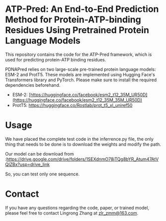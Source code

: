 # ATP-Pred: An End-to-End Prediction Method for Protein-ATP-binding Residues Using Pretrained Protein Language Models

This repository contains the code for the ATP-Pred framework, which is used for predicting protein-ATP binding residues. 

PDNAPred relies on two large-scale pre-trained protein language models: ESM-2 and ProtT5. These models are implemented using Hugging Face's Transformers library and PyTorch. Please make sure to install the required dependencies beforehand.

- ESM-2: [https://huggingface.co/facebook/esm2_t12_35M_UR50D](https://huggingface.co/facebook/esm2_t12_35M_35M_UR50D)
- ProtT5: https://huggingface.co/Rostlab/prot_t5_xl_uniref50

# Usage

We have placed the complete test code in the inferrence.py file, the only thing that needs to be done is to download the weights and modify the path.

Our model can be download from :https://drive.google.com/drive/folders/1SEXdnmO78jTQg8bYR_Atum47AtVQIZBx?usp=drive_link

So, you can test only one sequence.

# Contact

If you have any questions regarding the code, paper, or trained model, please feel free to contact Lingrong Zhang at [zlr_zmm@163.com](mailto:zlr_zmm@163.com).
